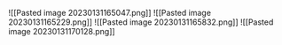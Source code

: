 ![[Pasted image 20230131165047.png]]
![[Pasted image 20230131165229.png]]
![[Pasted image 20230131165832.png]]
![[Pasted image 20230131170128.png]]

